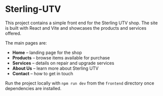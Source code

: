 # Sterling-UTV

This project contains a simple front end for the Sterling UTV shop. The site is built with React and Vite and showcases the products and services offered.

The main pages are:

- **Home** – landing page for the shop
- **Products** – browse items available for purchase
- **Services** – details on repair and upgrade services
- **About Us** – learn more about Sterling UTV
- **Contact** – how to get in touch

Run the project locally with `npm run dev` from the `frontend` directory once dependencies are installed.
